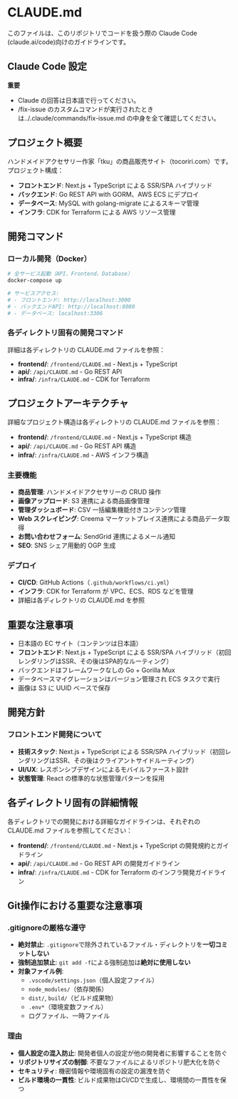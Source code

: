 # CLAUDE.md

このファイルは、このリポジトリでコードを扱う際の Claude Code (claude.ai/code)向けのガイドラインです。

## Claude Code 設定

**重要**

- Claude の回答は日本語で行ってください。
- /fix-issue のカスタムコマンドが実行されたときは../.claude/commands/fix-issue.md の中身を全て確認してください。

## プロジェクト概要

ハンドメイドアクセサリー作家「tku」の商品販売サイト（tocoriri.com）です。プロジェクト構成：

- **フロントエンド**: Next.js + TypeScript による SSR/SPA ハイブリッド
- **バックエンド**: Go REST API with GORM、AWS ECS にデプロイ
- **データベース**: MySQL with golang-migrate によるスキーマ管理
- **インフラ**: CDK for Terraform による AWS リソース管理

## 開発コマンド

### ローカル開発（Docker）

```bash
# 全サービス起動（API、Frontend、Database）
docker-compose up

# サービスアクセス:
# - フロントエンド: http://localhost:3000
# - バックエンドAPI: http://localhost:8080
# - データベース: localhost:3306
```

### 各ディレクトリ固有の開発コマンド

詳細は各ディレクトリの CLAUDE.md ファイルを参照：

- **frontend/**: `/frontend/CLAUDE.md` - Next.js + TypeScript
- **api/**: `/api/CLAUDE.md` - Go REST API
- **infra/**: `/infra/CLAUDE.md` - CDK for Terraform

## プロジェクトアーキテクチャ

詳細なプロジェクト構造は各ディレクトリの CLAUDE.md ファイルを参照：

- **frontend/**: `/frontend/CLAUDE.md` - Next.js + TypeScript 構造
- **api/**: `/api/CLAUDE.md` - Go REST API 構造
- **infra/**: `/infra/CLAUDE.md` - AWS インフラ構造

### 主要機能

- **商品管理**: ハンドメイドアクセサリーの CRUD 操作
- **画像アップロード**: S3 連携による商品画像管理
- **管理ダッシュボード**: CSV 一括編集機能付きコンテンツ管理
- **Web スクレイピング**: Creema マーケットプレイス連携による商品データ取得
- **お問い合わせフォーム**: SendGrid 連携によるメール通知
- **SEO**: SNS シェア用動的 OGP 生成

### デプロイ

- **CI/CD**: GitHub Actions（`.github/workflows/ci.yml`）
- **インフラ**: CDK for Terraform が VPC、ECS、RDS などを管理
- 詳細は各ディレクトリの CLAUDE.md を参照

## 重要な注意事項

- 日本語の EC サイト（コンテンツは日本語）
- **フロントエンド**: Next.js + TypeScript による SSR/SPA ハイブリッド（初回レンダリングはSSR、その後はSPA的なルーティング）
- バックエンドはフレームワークなしの Go + Gorilla Mux
- データベースマイグレーションはバージョン管理され ECS タスクで実行
- 画像は S3 に UUID ベースで保存

## 開発方針

### フロントエンド開発について

- **技術スタック**: Next.js + TypeScript による SSR/SPA ハイブリッド（初回レンダリングはSSR、その後はクライアントサイドルーティング）
- **UI/UX**: レスポンシブデザインによるモバイルファースト設計
- **状態管理**: React の標準的な状態管理パターンを採用

## 各ディレクトリ固有の詳細情報

各ディレクトリでの開発における詳細なガイドラインは、それぞれの CLAUDE.md ファイルを参照してください：

- **frontend/**: `/frontend/CLAUDE.md` - Next.js + TypeScript の開発規約とガイドライン
- **api/**: `/api/CLAUDE.md` - Go REST API の開発ガイドライン
- **infra/**: `/infra/CLAUDE.md` - CDK for Terraform のインフラ開発ガイドライン

## Git操作における重要な注意事項

### .gitignoreの厳格な遵守

- **絶対禁止**: `.gitignore`で除外されているファイル・ディレクトリを**一切コミットしない**
- **強制追加禁止**: `git add -f`による強制追加は**絶対に使用しない**
- **対象ファイル例**:
  - `.vscode/settings.json`（個人設定ファイル）
  - `node_modules/`（依存関係）
  - `dist/`, `build/`（ビルド成果物）
  - `.env*`（環境変数ファイル）
  - ログファイル、一時ファイル

### 理由

- **個人設定の混入防止**: 開発者個人の設定が他の開発者に影響することを防ぐ
- **リポジトリサイズの制御**: 不要なファイルによるリポジトリ肥大化を防ぐ
- **セキュリティ**: 機密情報や環境固有の設定の漏洩を防ぐ
- **ビルド環境の一貫性**: ビルド成果物はCI/CDで生成し、環境間の一貫性を保つ
